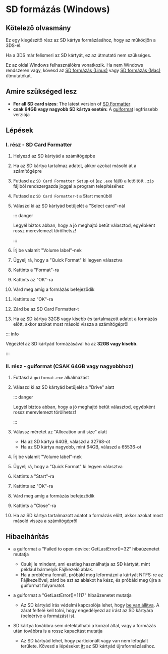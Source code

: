# SD formázás (Windows)

## Kötelező olvasmány

Ez egy kiegészítő rész az SD kártya formázásához, hogy az működjön a 3DS-el.

Ha a 3DS már felismeri az SD kártyát, ez az útmutató nem szükséges.

Ez az oldal Windows felhasználókra vonatkozik. Ha nem Windows rendszeren vagy, kövesd az [SD formázás (Linux)](formatting-sd-\(linux\)) vagy [SD formázás (Mac)](formatting-sd-\(mac\)) útmutatókat.

## Amire szükséged lesz

- **For all SD card sizes**: The latest version of [SD Formatter](https://www.sdcard.org/downloads/formatter/sd-memory-card-formatter-for-windows-download/)
- **csak 64GB vagy nagyobb SD kártya esetén:** A [guiformat](http://ridgecrop.co.uk/index.htm?guiformat.htm) legfrissebb verziója

## Lépések

### I. rész - SD Card Formatter

1. Helyezd az SD kártyád a számítógépbe

2. Ha az SD kártya tartalmaz adatot, akkor azokat másold át a számítógépre

3. Futtasd az `SD Card Formatter Setup`-ot (az `.exe` fájlt) a letöltött `.zip` fájlból rendszergazda joggal a program telepítéséhez

4. Futtasd az `SD Card Formatter`-t a Start menüből

5. Válaszd ki az SD kártyád betűjelét a "Select card"-nál

    ::: danger

    Legyél biztos abban, hogy a jó meghajtó betűt választod, egyébként rossz merevlemezt törölhetsz!

    :::

6. Írj be valamit "Volume label"-nek

7. Ügyelj rá, hogy a "Quick Format" ki legyen választva

8. Kattints a "Format"-ra

9. Kattints az "OK"-ra

10. Várd meg amíg a formázás befejeződik

11. Kattints az "OK"-ra

12. Zárd be az SD Card Formatter-t

13. Ha az SD kártya 32GB vagy kisebb és tartalmazott adatot a formázás előtt, akkor azokat most másold vissza a számítógépről

::: info

Végeztél az SD kártyád formázásával ha az **32GB vagy kisebb.**

:::

### II. rész - guiformat (CSAK 64GB vagy nagyobbhoz)

1. Futtasd a `guiformat.exe` alkalmazást

2. Válaszd ki az SD kártyád betűjelét a "Drive" alatt

    ::: danger

    Legyél biztos abban, hogy a jó meghajtó betűt választod, egyébként rossz merevlemezt törölhetsz!

    :::

3. Válassz méretet az "Allocation unit size" alatt
    - Ha az SD kártya 64GB, válaszd a 32768-ot
    - Ha az SD kártya nagyobb, mint 64GB, válaszd a 65536-ot

4. Írj be valamit "Volume label"-nek

5. Ügyelj rá, hogy a "Quick Format" ki legyen választva

6. Kattints a "Start"-ra

7. Kattints az "OK"-ra

8. Várd meg amíg a formázás befejeződik

9. Kattints a "Close"-ra

10. Ha az SD kártya tartalmazott adatot a formázás előtt, akkor azokat most másold vissza a számítógépről

## Hibaelhárítás

- a guiformat a "Failed to open device: GetLastError()=32" hibaüzenetet mutatja
    - Csukj le mindent, ami esetleg használhatja az SD kártyát, mint például bármelyik Fájlkezelő ablak.
    - Ha a probléma fennáll, próbáld meg leformázni a kártyát NTFS-re az Fájlkezelővel, zárd be azt az ablakot ha kész, és próbáld meg újra a guiformat folyamatot.

- a guiformat a "GetLastError()=1117" hibaüzenetet mutatja
    - Az SD kártyád írás védelmi kapcsolója lehet, hogy [be van állítva](/images/sdlock.png). A zárat felfelé kell tolni, hogy engedélyezd az írást az SD kártyára (beleértve a formázást is).

- SD kártya továbbra sem detektálható a konzol által, vagy a formázás után továbbra is a rossz kapacitást mutatja
    - Az SD kártyád lehet, hogy partícionált vagy van nem lefoglalt területe. Kövesd a lépéseket [itt](https://wiki.hacks.guide/wiki/SD_Clean/Windows) az SD kártyád újraformázásához.
